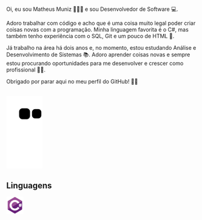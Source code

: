 Oi, eu sou Matheus Muniz 🙋🏻‍♂️ e sou Desenvolvedor de Software 💻.

Adoro trabalhar com código e acho que é uma coisa muito legal poder criar coisas novas com a programação. Minha linguagem favorita é o C#, mas também tenho experiência com o SQL, Git e um pouco de HTML 📝.

Já trabalho na área há dois anos e, no momento, estou estudando Análise e Desenvolvimento de Sistemas 📚. Adoro aprender coisas novas e sempre estou procurando oportunidades para me desenvolver e crescer como profissional 💪🏻.

Obrigado por parar aqui no meu perfil do GitHub! 🙏🏻

##

![Snake animation](https://github.com/mmuniz33/mmuniz33/blob/output/github-contribution-grid-snake.svg)

## Linguagens

[<img align="center" alt="mat-Csharp" height="45" width="45" src="https://raw.githubusercontent.com/devicons/devicon/master/icons/csharp/csharp-original.svg">](https://github.com/MMUNIZ33)
